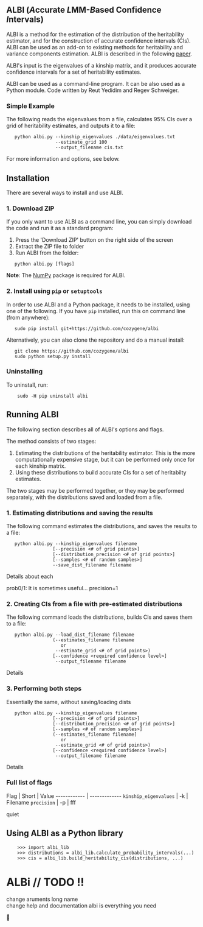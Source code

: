## ALBI  (*A*ccurate *L*MM-*B*ased Confidence *I*ntervals)

ALBI is a method for the estimation of the distribution of the heritability estimator, and for the construction of accurate confidence intervals (CIs). ALBI can be used as an add-on to existing methods for heritability and variance components estimation. ALBI is described in the following [paper](http://).

ALBI's input is the eigenvalues of a kinship matrix, and it produces accurate confidence intervals for a set of heritability estimates.

ALBI can be used as a command-line program. It can be also used as a Python module. Code written by Reut Yedidim and Regev Schweiger.

### Simple Example

The following reads the eigenvalues from a file, calculates 95% CIs over a grid of heritability estimates, and outputs it to a file:

```
   python albi.py --kinship_eigenvalues ./data/eigenvalues.txt 
                  --estimate_grid 100 
                  --output_filename cis.txt
```
For more information and options, see below.

## Installation

There are several ways to install and use ALBI.

### 1. Download ZIP

If you only want to use ALBI as a command line, you can simply download the code and run it as a standard program:

1. Press the 'Download ZIP' button on the right side of the screen
2. Extract the ZIP file to folder
3. Run ALBI from the folder:
```
   python albi.py [flags]
```

**Note**: The [NumPy](http://www.numpy.org/) package is required for ALBI.

### 2. Install using `pip` or `setuptools`

In order to use ALBI and a Python package, it needs to be installed, using one of the following. If you have `pip` installed, run this on command line (from anywhere): 
```
   sudo pip install git+https://github.com/cozygene/albi
```

Alternatively, you can also clone the repository and do a manual install:
```
   git clone https://github.com/cozygene/albi
   sudo python setup.py install
```
### Uninstalling

To uninstall, run:
```
    sudo -H pip uninstall albi
```    
## Running ALBI

The following section describes all of ALBI's options and flags.

The method consists of two stages:

1. Estimating the distributions of the heritability estimator. This is the more computationally expensive stage, but it can be performed only once for each kinship matrix.
2. Using these distributions to build accurate CIs for a set of heritabilty estimates.
 
The two stages may be performed together, or they may be performed separately, with the distributions saved and loaded from a file. 

### 1. Estimating distributions and saving the results

The following command estimates the distributions, and saves the results to a file:
```
   python albi.py --kinship_eigenvalues filename 
                 [--precision <# of grid points>] 
                 [--distribution_precision <# of grid points>] 
                 [--samples <# of random samples>] 
                 --save_dist_filename filename
```

Details about each

prob0/1: It is sometimes useful... precision=1

### 2. Creating CIs from a file with pre-estimated distributions

The following command loads the distributions, builds CIs and saves them to a file:
```
   python albi.py --load_dist_filename filename 
                 (--estimates_filename filename
                    or
                  --estimate_grid <# of grid points>)
                 [--confidence <required confidence level>] 
                  --output_filename filename
```

Details

### 3. Performing both steps

Essentially the same, without saving/loading dists
```
   python albi.py --kinship_eigenvalues filename 
                 [--precision <# of grid points>] 
                 [--distribution_precision <# of grid points>] 
                 [--samples <# of random samples>] 
                 (--estimates_filename filename] 
                    or
                  --estimate_grid <# of grid points>)
                 [--confidence <required confidence level>] 
                  --output_filename filename
```

Details

### Full list of flags


Flag | Short | Value
------------ | -------------
`kinship_eigenvalues` | -k | Filename
`precision` | -p | fff

quiet


## Using ALBI as a Python library

```
    >>> import albi_lib
    >>> distributions = albi_lib.calculate_probability_intervals(...)
    >>> cis = albi_lib.build_heritability_cis(distributions, ...)

```
 

# ALBi // TODO !!
change aruments long name <br/>
change help and documentation
albi is everything you need


:hamster:
